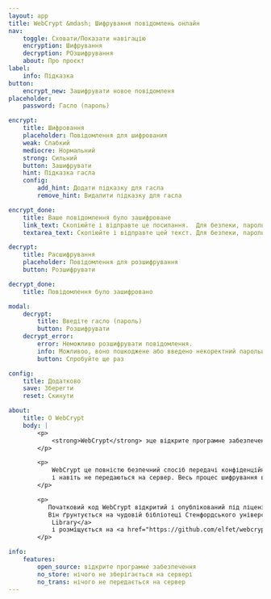```yaml
---
layout: app
title: WebCrypt &mdash; Шифрування повідомлень онлайн
nav:
    toggle: Сховати/Показати навігацію
    encryption: Шифрування
    decryption: РОзшифрування
    about: Про проєкт
label:
    info: Підказка
button:
    encrypt_new: Зашифрувати новое повідомленя
placeholder:
    password: Гасло (пароль)

encrypt:
    title: Шифровання
    placeholder: Повідомлення для шифрования
    weak: Слабкий
    mediocre: Нормальний
    strong: Сильний
    button: Зашифрувати
    hint: Підказка гасла
    config:
        add_hint: Додати підказку для гасла
        remove_hint: Видалити підказку для гасла

encrypt_done:
    title: Ваше повідомлення було зашифроване
    link_text: Скопіюйте і відправте це посилання.  Для безпеки, пароль не відсилайте тим же каналом зв'язку.
    textarea_text: Скопіюйте і відправте цей текст. Для безпеки, пароль не відсилайте тим же каналом зв'язку.

decrypt:
    title: Расшифрування
    placeholder: Повідомлення для розшифрування
    button: Розшифрувати

decrypt_done:
    title: Повідомлення було зашифровано

modal:
    decrypt:
        title: Введіте гасло (пароль)
        button: Розшифрувати
    decrypt_error:
        error: Неможливо розшифрувати повідомлення.
        info: Можливоо, воно пошкоджене або введено некоректний парольь.
        button: Спробуйте ще раз

config:
    title: Додатково
    save: Зберегти
    reset: Скинути

about:
    title: О WebCrypt
    body: |
        <p>
            <strong>WebCrypt</strong> эце відкрите програмне забезпечення для шифрування повідомлень прямо в браузері.
        </p>

        <p>
            WebCrypt це повністю безпечний спосіб передачі конфіденційних даних, так як ніякі ваші дані не зберігаються на сервері
            і навіть не передаються на сервер. Весь процес шифрування відбувається прямо в браузері.
        </p>

        <p>
           Початковий код WebCrypt відкритий і опублікований під ліцензією <a href="https://www.gnu.org/licenses/gpl.html">GNU GPL</a>.
           Він ґрунтується на чудовій бібліотеці Стенфордського університету <a href="http://bitwiseshiftleft.github.io/sjcl/">Stanford Javascript Crypto
            Library</a>
            і розміщується на <a href="https://github.com/elfet/webcrypt">GitHub</a>.      
        </p>

info:
    features:
        open_source: відкрите програмне забезпечення
        no_store: нічого не зберігається на сервері
        no_trans: нічого не передається на сервер
---
```


